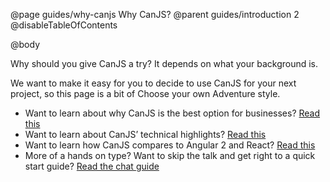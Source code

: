 @page guides/why-canjs Why CanJS?
@parent guides/introduction 2
@disableTableOfContents

@body

Why should you give CanJS a try? It depends on what your background is.

We want to make it easy for you to decide to use CanJS for your next project, so this page is a bit of Choose your own Adventure style.

- Want to learn about why CanJS is the best option for businesses? [Read this](./business-advantages)
- Want to learn about CanJS’ technical highlights? [Read this](./technical)
- Want to learn how CanJS compares to Angular 2 and React? [Read this](./comparison)
- More of a hands on type? Want to skip the talk and get right to a quick start
guide? [Read the chat guide](./chat)
